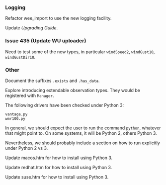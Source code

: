 ### Logging
Refactor wee_import to use the new logging facility.

Update *Upgrading Guide*.


### Issue 435 (Update WU uploader)
Need to test some of the new types, in particular `windSpeed2`, `windGust10`,
`windGustDir10`.


### Other
Document the suffixes `.exists` and `.has_data`.

Explore introducing extendable observation types. They would be registered
with `Manager`.

The following drivers have been checked under Python 3:

```
vantage.py
wmr100.py
```

In general, we should expect the user to run the command `python`, whatever that might
point to. On some systems, it will be Python 2, others Python 3.

Nevertheless, we should probably include a section on how to run explicitly under 
Python 2 vs 3.

Update macos.htm for how to install using Python 3.

Update redhat.htm for how to install using Python 3.

Update suse.htm for how to install using Python 3.
